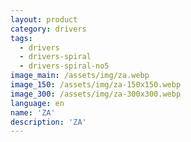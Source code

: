 ```yaml
---
layout: product
category: drivers
tags:
  - drivers
  - drivers-spiral
  - drivers-spiral-no5
image_main: /assets/img/za.webp
image_150: /assets/img/za-150x150.webp
image_300: /assets/img/za-300x300.webp
language: en
name: 'ZA'
description: 'ZA'
---
```

